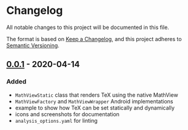 # Changelog

All notable changes to this project will be documented in this file.

The format is based on [Keep a Changelog](https://keepachangelog.com/en/), and this project adheres to [Semantic Versioning](https://semver.org/).

## [0.0.1] - 2020-04-14

### Added

- `MathViewStatic` class that renders TeX using the native MathView
- `MathViewFactory` and `MathViewWrapper` Android implementations
- example to show how TeX can be set statically and dynamically 
- icons and screenshots for documentation
- `analysis_options.yaml` for linting

[unreleased]: https://github.com/LeonStaufer/TeXTools/compare/v0.0.1...HEAD
[1.0.0]: https://github.com/LeonStaufer/TeXTools/compare/v0.0.1...v1.0.0
[0.0.1]: https://github.com/LeonStaufer/TeXTools/releases/tag/v0.0.1
